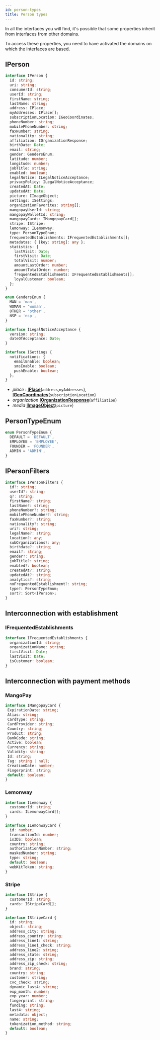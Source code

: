 ```yaml
---
id: person-types
title: Person types
---
```


In all the interfaces you will find, it's possible that some properties inherit from interfaces from other domains. 

To access these properties, you need to have activated the domains on which the interfaces are based.

## IPerson
```ts
interface IPerson {
  id: string;
  uri: string;
  consumerId: string;
  userId: string;
  firstName: string;
  lastName: string;
  address: IPlace;
  myAddresses: IPlace[];
  subscriptionLocation: IGeoCoordinates;
  phoneNumber: string;
  mobilePhoneNumber: string;
  faxNumber: string;
  nationality: string;
  affiliation: IOrganizationResponse;
  birthDate: Date;
  email: string;
  gender: GendersEnum;
  latitude: number;
  longitude: number;
  jobTitle: string;
  enabled: boolean;
  legalNotice: ILegalNoticeAcceptance;
  privacyPolicy: ILegalNoticeAcceptance;
  createdAt: Date;
  updatedAt: Date;
  picture: IImageObject;
  settings: ISettings;
  organizationFavorites: string[];
  mangopayUserId: string;
  mangopayWalletId: string;
  mangopayCards: IMangopayCard[];
  stripe: IStripe;
  lemonway: ILemonway;
  type: PersonTypeEnum;
  frequentedEstablishments: IFrequentedEstablishments[];
  metadatas: { [key: string]: any };
  statistics: {
    lastVisit: Date;
    firstVisit: Date;
    totalVisit: number;
    amountLastOrder: number;
    amountTotalOrder: number;
    frequentedEstablishments: IFrequentedEstablishments[];
    loyalCustomer: boolean;
  };
}

enum GendersEnum {
  MAN = 'man',
  WOMAN = 'woman',
  OTHER = 'other',
  NSP = 'nsp',
}

interface ILegalNoticeAcceptance {
  version: string;
  dateOfAcceptance: Date;
}

interface ISettings {
  notifications: {
    emailEnable: boolean;
    smsEnable: boolean;
    pushEnable: boolean;
  };
}
```

 - *place* : [**IPlace**](place-types#iplace)(`address`,`myAddresses`), [**IGeoCoordinates**](place-types#igeocoordinates)(`subscriptionLocation`)
 - *organization* [**IOrganizationResponse**](organization-types#iorganizationresponse)(`affiliation`)
 - *media* [**IImageObject**](media-types#iimageobject)(`picture`)

## PersonTypeEnum

```ts
enum PersonTypeEnum {
  DEFAULT = 'DEFAULT',
  EMPLOYEE = 'EMPLOYEE',
  FOUNDER = 'FOUNDER',
  ADMIN = 'ADMIN',
}
```

## IPersonFilters 
```ts
interface IPersonFilters {
  id?: string;
  userId?: string;
  q?: string;
  firstName?: string;
  lastName?: string;
  phoneNumber?: string;
  mobilePhoneNumber?: string;
  faxNumber?: string;
  nationality?: string;
  uri?: string;
  legalName?: string;
  location?: any;
  subOrganizations?: any;
  birthdate?: string;
  email?: string;
  gender?: string;
  jobTitle?: string;
  enabled?: boolean;
  createdAt?: string;
  updatedAt?: string;
  analytics?: string;
  noFrequentedEstablishment?: string;
  type?: PersonTypeEnum;
  sort?: Sort<IPerson>;
}
```
## Interconnection with establishment
### IFrequentedEstablishments
```ts
interface IFrequentedEstablishments {
  organizationId: string;
  organizationName: string;
  firstVisit: Date;
  lastVisit: Date;
  isCustomer: boolean;
}
```
 ## Interconnection with payment methods

 ### MangoPay
 ```ts
 interface IMangopayCard {
  ExpirationDate: string;
  Alias: string;
  CardType: string;
  CardProvider: string;
  Country: string;
  Product: string;
  BankCode: string;
  Active: boolean;
  Currency: string;
  Validity: string;
  Id: string;
  Tag: string | null;
  CreationDate: number;
  Fingerprint: string;
  default: boolean;
}
```

### Lemonway
```ts
interface ILemonway {
  customerId: string;
  cards: ILemonwayCard[];
}

interface ILemonwayCard {
  id: number;
  transactionId: number;
  is3DS: boolean;
  country: string;
  authorizationNumber: string;
  maskedNumber: string;
  type: string;
  default: boolean;
  webKitToken: string;
}
```

### Stripe
```ts
interface IStripe {
  customerId: string;
  cards: IStripeCard[];
}

interface IStripeCard {
  id: string;
  object: string;
  address_city: string;
  address_country: string;
  address_line1: string;
  address_line1_check: string;
  address_line2: string;
  address_state: string;
  address_zip: string;
  address_zip_check: string;
  brand: string;
  country: string;
  customer: string;
  cvc_check: string;
  dynamic_last4: string;
  exp_month: number;
  exp_year: number;
  fingerprint: string;
  funding: string;
  last4: string;
  metadata: object;
  name: string;
  tokenization_method: string;
  default: boolean;
}
```
